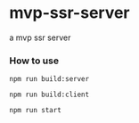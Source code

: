 # mvp-ssr-server
a mvp ssr server

### How to use
```shell
npm run build:server
```
```shell
npm run build:client
```
```shell
npm run start
```